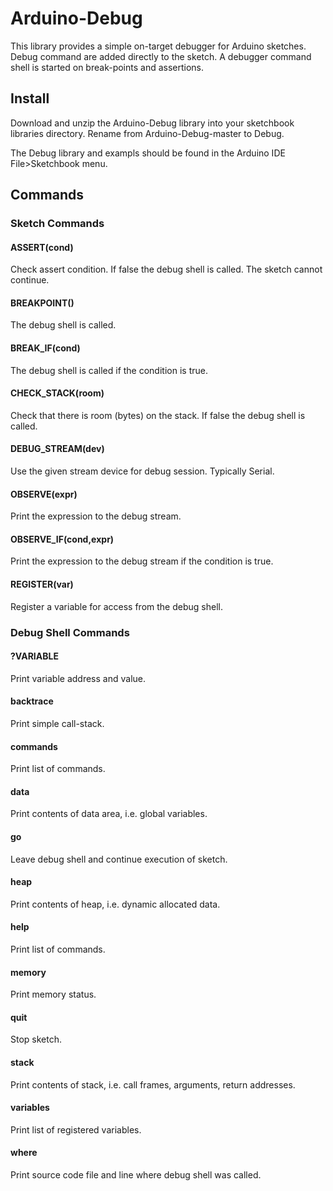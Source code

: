 # Arduino-Debug

This library provides a simple on-target debugger for Arduino sketches.
Debug command are added directly to the sketch. A debugger command
shell is started on break-points and assertions.

## Install

Download and unzip the Arduino-Debug library into your sketchbook
libraries directory. Rename from Arduino-Debug-master to Debug.

The Debug library and exampls should be found in the Arduino IDE
File>Sketchbook menu.

## Commands
### Sketch Commands
#### ASSERT(cond)
Check assert condition. If false the debug shell is called. The sketch
cannot continue.
#### BREAKPOINT()
The debug shell is called.
#### BREAK_IF(cond)
The debug shell is called if the condition is true.
#### CHECK_STACK(room)
Check that there is room (bytes) on the stack. If false the debug
shell is called.
#### DEBUG_STREAM(dev)
Use the given stream device for debug session. Typically Serial.
#### OBSERVE(expr)
Print the expression to the debug stream.
#### OBSERVE_IF(cond,expr)
Print the expression to the debug stream if the condition is true.
#### REGISTER(var)
Register a variable for access from the debug shell.
### Debug Shell Commands
#### ?VARIABLE
Print variable address and value.
#### backtrace
Print simple call-stack.
#### commands
Print list of commands.
#### data
Print contents of data area, i.e. global variables.
#### go
Leave debug shell and continue execution of sketch.
#### heap
Print contents of heap, i.e. dynamic allocated data.
#### help
Print list of commands.
#### memory
Print memory status.
#### quit
Stop sketch.
#### stack
Print contents of stack, i.e. call frames, arguments, return addresses.
#### variables
Print list of registered variables.
#### where
Print source code file and line where debug shell was called.



